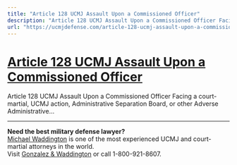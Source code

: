 ```yaml
---
title: "Article 128 UCMJ Assault Upon a Commissioned Officer"
description: "Article 128 UCMJ Assault Upon a Commissioned Officer Facing a court-martial, UCMJ action, Administrative Separation Board, or other Adverse Administrative..."
url: "https://ucmjdefense.com/article-128-ucmj-assault-upon-a-commissioned-officer.html"
---
```


# [Article 128 UCMJ Assault Upon a Commissioned Officer](https://ucmjdefense.com/article-128-ucmj-assault-upon-a-commissioned-officer.html)

Article 128 UCMJ Assault Upon a Commissioned Officer Facing a court-martial, UCMJ action, Administrative Separation Board, or other Adverse Administrative...

---

**Need the best military defense lawyer?**  
[Michael Waddington](https://ucmjdefense.com/attorneys/michael-stewart-waddington-partner.html) is one of the most experienced UCMJ and court-martial attorneys in the world.  
Visit [Gonzalez & Waddington](https://ucmjdefense.com) or call 1-800-921-8607.

